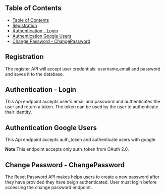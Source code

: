 ## Table of Contents
- [Table of Contents](#table-of-contents)
- [Registration](#registration)
- [Authentication - Login](#authentication---login)
- [Authentication Google Users](#authentication-google-users)
- [Change Password - ChangePassword](#change-password---changepassword)


<a name="registration"></a>

## Registration

The register API will accept user credentials:
username,email and password and saves it to the database.


<a name="login"></a>

## Authentication - Login

This Api endpoint accepts user's email and password
and authenticates the user and return a token.
The token can be used by the user to authenticate their
identity.


<a name="google_user"></a>

## Authentication Google Users

This Api endpoint accepts auth_token and authenticate users with google.

**Note** This endpoint accepts only auth_token from OAuth 2.0.


<a name="ChangePassword"></a>

## Change Password - ChangePassword

The Reset Password API makes helps users
to create a new password after they have provided they have beign authenticated. User must login before accessing the change password endpoint.